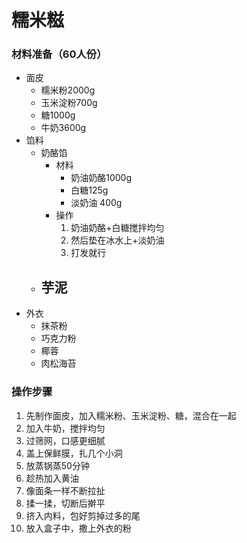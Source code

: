 # 糯米糍

### 材料准备（60人份）

- 面皮
  - 糯米粉2000g
  - 玉米淀粉700g
  - 糖1000g
  - 牛奶3600g
- 馅料
  - 奶酪馅
    - 材料
      - 奶油奶酪1000g
      - 白糖125g
      - 淡奶油 400g
    - 操作
      1. 奶油奶酪+白糖搅拌均匀
      2. 然后垫在冰水上+淡奶油
      3. 打发就行
  - 芋泥
    - 
- 外衣
  - 抹茶粉
  - 巧克力粉
  - 椰蓉
  - 肉松海苔

### 操作步骤

1. 先制作面皮，加入糯米粉、玉米淀粉、糖，混合在一起
2. 加入牛奶，搅拌均匀
3. 过筛网，口感更细腻
4. 盖上保鲜膜，扎几个小洞
5. 放蒸锅蒸50分钟
6. 趁热加入黄油
7. 像面条一样不断拉扯
8. 揉一揉，切断后擀平
9. 挤入内料，包好剪掉过多的尾
10. 放入盒子中，撒上外衣的粉